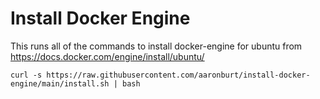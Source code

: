 # Install Docker Engine


This runs all of the commands to install docker-engine for ubuntu from 
https://docs.docker.com/engine/install/ubuntu/

```
curl -s https://raw.githubusercontent.com/aaronburt/install-docker-engine/main/install.sh | bash
```
